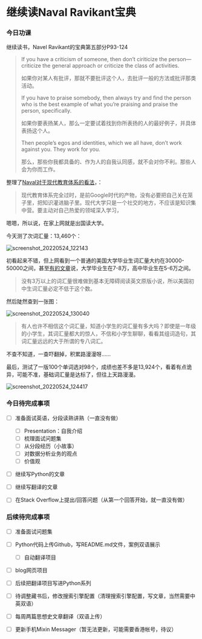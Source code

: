 # 继续读Naval Ravikant宝典


### 今日功课

继续读书，Navel Ravikant的宝典第五部分P93-124

>   If you have a criticism of someone, then don’t ciriticize the person—criticize the general approach or criticize the class of activities.
>
>   如果你对某人有批评，那就不要批评这个人，去批评一般的方法或批评那类活动。
>
>   If you have to praise somebody, then always try and find the person who is the best example of what you’re praising and praise the person, specifically. 
>
>   如果你要表扬某人，那么一定要试着找到你所表扬的人的最好例子，并具体表扬这个人。
>
>   Then people’s egos and identities, which we all have, don’t work against you. They work for you.
>
>   那么，那些你我都具备的、作为人的自我认同感，就不会对你不利。那些人会为你而工作。



整理了[Naval对于现代教育体系的看法](https://doraemonj.github.io/navel_ravikant_current_educational_system/)，：

>   现代教育体系完全过时，是前Google时代的产物，没有必要把自己关在笼子里，把知识灌进脑子里。现代大学只是一个社交的地方，不应该是知识集中营。要主动对自己热爱的领域深入学习，

嗯嗯，所以说，在家上网就是出国读大学。

今天测了次词汇量：13,460个：

![screenshot_20220524_122143](https://doraemonj.github.io/pics/screenshot_20220524_122143.png)

初看起来不错，但上网看到一个普通的美国大学毕业生词汇量大约在30000-50000之间，甚至[有的文章](https://wukong.toutiao.com/question/6561543374099185927/#:~:text=1%2D%E9%9D%9E%E5%AD%A6%E6%9C%AF%E8%AF%8D%E6%B1%87%EF%BC%8C%E5%BE%88,%E6%AF%95%E4%B8%9A%E7%94%9F%EF%BC%8C35000%E6%88%96%E4%BB%A5%E4%B8%8A%E3%80%82)说，大学毕业生在7-8万，高中毕业生在5-6万之间。

>   没有3万以上的词汇量很难做到基本无障碍阅读英文原版小说，所以美国初中生词汇量必定不低于这个数。

然后陡然查到一张图：

![screenshot_20220524_130040](https://doraemonj.github.io/pics/screenshot_20220524_130040.png)

>   有人也许不相信这个词汇量，知道小学生的词汇量有多大吗？即使是一年级的小学生，其词汇量都大的惊人，不信和小学生聊聊，看看其组词造句，其词汇量远远的大于所谓的专八词汇。

不查不知道，一查吓翻掉，积累路漫漫呀……

最后，测试了一版100个单词选对98个，成绩也差不多是13,924个，看着有点诡异，可能不准，基础词汇量是达标了，但往上天路漫漫。

![screenshot_20220524_124417](https://doraemonj.github.io/pics/screenshot_20220524_124417.png)



### 今日待完成事项

-   [ ] 准备面试英语，分段读熟讲熟（一直没有做）

    -   [ ] Presentation：自我介绍
    -   [ ] 梳理面试问题集
    -   [ ] 从分段经历（小故事）
    -   [ ] 对数据分析业务的观点
    -   [ ] 价值观
-   [ ] 继续写Python的文章
-   [ ] 继续写翻译的文章
-   [ ] 在Stack Overflow上提出/回答问题（从第一个回答开始，就一直没有做）


### 后续待完成事项

-   [ ] 准备面试问题集
-   [ ] Python代码上传Github，写README.md文件，案例双语展示

    -   [ ] 自动翻译项目
-   [ ] blog网页项目
-   [ ] 后续把翻译项目写进Python系列

-   [ ] 待调整藏书后，修改搜索引擎配置（清理搜索引擎配置，写文章，当然需要中英双语）
-   [ ] 每周两篇思想史文章翻译（双语上传）

-   [ ] 更新手机Mixin Messager（暂无法更新，可能需要香港帐号，待议）

